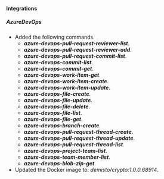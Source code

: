 
#### Integrations

##### AzureDevOps

- Added the following commands.
  - ***azure-devops-pull-request-reviewer-list***.
  - ***azure-devops-pull-request-reviewer-add***.
  - ***azure-devops-pull-request-commit-list***.
  - ***azure-devops-commit-list***.
  - ***azure-devops-commit-get***.
  - ***azure-devops-work-item-get***.
  - ***azure-devops-work-item-create***.
  - ***azure-devops-work-item-update***.
  - ***azure-devops-file-create***.
  - ***azure-devops-file-update***.
  - ***azure-devops-file-delete***.
  - ***azure-devops-file-list***.
  - ***azure-devops-file-get***.
  - ***azure-devops-branch-create***.
  - ***azure-devops-pull-request-thread-create***.
  - ***azure-devops-pull-request-thread-update***.
  - ***azure-devops-pull-request-thread-list***.
  - ***azure-devops-project-team-list***.
  - ***azure-devops-team-member-list***.
  - ***azure-devops-blob-zip-get***.
- Updated the Docker image to: *demisto/crypto:1.0.0.68914*.
